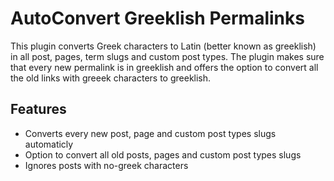 # AutoConvert Greeklish Permalinks

This plugin converts Greek characters to Latin (better known as greeklish) in all post, pages, term slugs and custom post types. The plugin makes sure that every new permalink is in greeklish and offers the option to convert all the old links with greeek characters to greeklish.

## Features
* Converts every new post, page and custom post types slugs automaticly
* Option to convert all old posts, pages and custom post types slugs
* Ignores posts with no-greek characters
